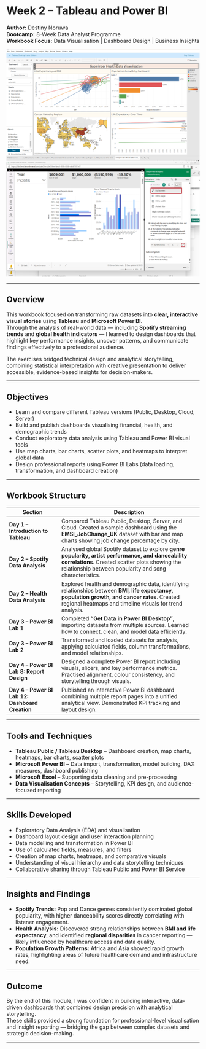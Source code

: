 # Week 2 – Tableau and Power BI  

**Author:** Destiny Noruwa  
**Bootcamp:** 8-Week Data Analyst Programme  
**Workbook Focus:** Data Visualisation | Dashboard Design | Business Insights  

![Tableau and Power BI Dashboard](./VISUAL/TABLEAUDASHBOARD.png)
![Power BI Dashboard](./VISUAL/POWERBIDASHBOARD.png)


---

## Overview  

This workbook focused on transforming raw datasets into **clear, interactive visual stories** using **Tableau** and **Microsoft Power BI**.  
Through the analysis of real-world data — including **Spotify streaming trends** and **global health indicators** — I learned to design dashboards that highlight key performance insights, uncover patterns, and communicate findings effectively to a professional audience.

The exercises bridged technical design and analytical storytelling, combining statistical interpretation with creative presentation to deliver accessible, evidence-based insights for decision-makers.

---

## Objectives  

- Learn and compare different Tableau versions (Public, Desktop, Cloud, Server)  
- Build and publish dashboards visualising financial, health, and demographic trends  
- Conduct exploratory data analysis using Tableau and Power BI visual tools  
- Use map charts, bar charts, scatter plots, and heatmaps to interpret global data  
- Design professional reports using Power BI Labs (data loading, transformation, and dashboard creation)  

---

## Workbook Structure  

| Section | Description |
|----------|-------------|
| **Day 1 – Introduction to Tableau** | Compared Tableau Public, Desktop, Server, and Cloud. Created a sample dashboard using the **EMSI_JobChange_UK** dataset with bar and map charts showing job change percentage by city. |
| **Day 2 – Spotify Data Analysis** | Analysed global Spotify dataset to explore **genre popularity, artist performance, and danceability correlations**. Created scatter plots showing the relationship between popularity and song characteristics. |
| **Day 2 – Health Data Analysis** | Explored health and demographic data, identifying relationships between **BMI, life expectancy, population growth, and cancer rates**. Created regional heatmaps and timeline visuals for trend analysis. |
| **Day 3 – Power BI Lab 1** | Completed **“Get Data in Power BI Desktop”**, importing datasets from multiple sources. Learned how to connect, clean, and model data efficiently. |
| **Day 3 – Power BI Lab 2** | Transformed and loaded datasets for analysis, applying calculated fields, column transformations, and model relationships. |
| **Day 4 – Power BI Lab 8: Report Design** | Designed a complete Power BI report including visuals, slicers, and key performance metrics. Practised alignment, colour consistency, and storytelling through visuals. |
| **Day 4 – Power BI Lab 12: Dashboard Creation** | Published an interactive Power BI dashboard combining multiple report pages into a unified analytical view. Demonstrated KPI tracking and layout design. |

---

## Tools and Techniques  

- **Tableau Public / Tableau Desktop** – Dashboard creation, map charts, heatmaps, bar charts, scatter plots  
- **Microsoft Power BI** – Data import, transformation, model building, DAX measures, dashboard publishing  
- **Microsoft Excel** – Supporting data cleaning and pre-processing  
- **Data Visualisation Concepts** – Storytelling, KPI design, and audience-focused reporting  

---

## Skills Developed  

- Exploratory Data Analysis (EDA) and visualisation  
- Dashboard layout design and user interaction planning  
- Data modelling and transformation in Power BI  
- Use of calculated fields, measures, and filters  
- Creation of map charts, heatmaps, and comparative visuals  
- Understanding of visual hierarchy and data storytelling techniques  
- Collaborative sharing through Tableau Public and Power BI Service  

---

## Insights and Findings  

- **Spotify Trends:** Pop and Dance genres consistently dominated global popularity, with higher danceability scores directly correlating with listener engagement.  
- **Health Analysis:** Discovered strong relationships between **BMI and life expectancy**, and identified **regional disparities** in cancer reporting — likely influenced by healthcare access and data quality.  
- **Population Growth Patterns:** Africa and Asia showed rapid growth rates, highlighting areas of future healthcare demand and infrastructure need.  

---

## Outcome  

By the end of this module, I was confident in building interactive, data-driven dashboards that combined design precision with analytical storytelling.  
These skills provided a strong foundation for professional-level visualisation and insight reporting — bridging the gap between complex datasets and strategic decision-making.


---
